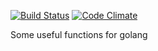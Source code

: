 [![Build Status](https://travis-ci.org/iavael/goutil.svg?branch=master)](https://travis-ci.org/iavael/goutil)
[![Code Climate](https://codeclimate.com/github/iavael/goutil/badges/gpa.svg)](https://codeclimate.com/github/iavael/goutil)

Some useful functions for golang
